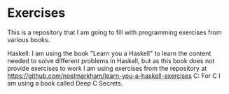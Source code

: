 # Exercises
This is a repository that I am going to fill with programming exercises from various books.

Haskell:
	I am using the book "Learn you a Haskell" to learn the content needed to solve different problems in Haskell, but as this book does not provide exercises to work
	I am using exercises from the repository at https://github.com/noelmarkham/learn-you-a-haskell-exercises 
C: 
	For C I am using a book called Deep C Secrets.
